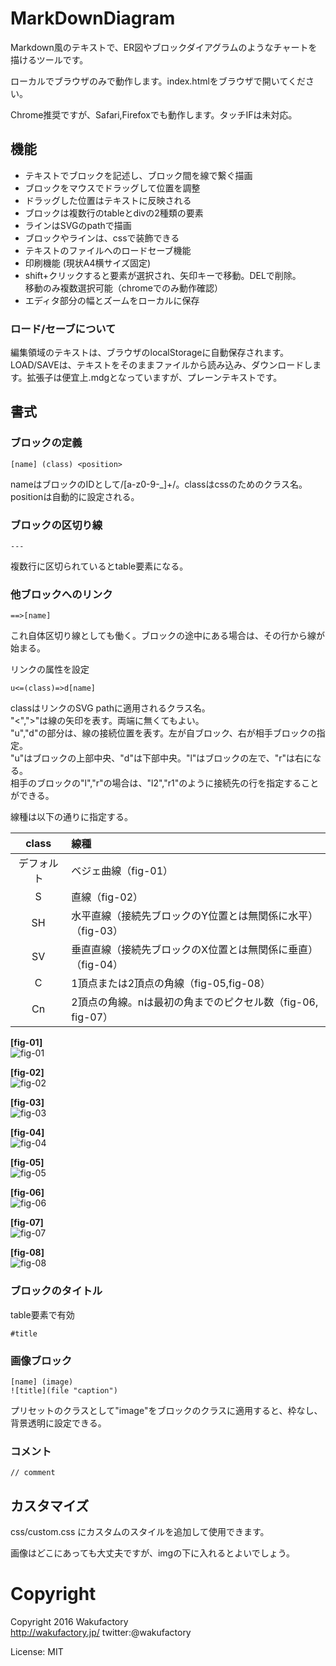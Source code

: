 # MarkDownDiagram

Markdown風のテキストで、ER図やブロックダイアグラムのようなチャートを描けるツールです。

ローカルでブラウザのみで動作します。index.htmlをブラウザで開いてください。

Chrome推奨ですが、Safari,Firefoxでも動作します。タッチIFは未対応。

## 機能

 - テキストでブロックを記述し、ブロック間を線で繋ぐ描画
 - ブロックをマウスでドラッグして位置を調整
 - ドラッグした位置はテキストに反映される
 - ブロックは複数行のtableとdivの2種類の要素
 - ラインはSVGのpathで描画
 - ブロックやラインは、cssで装飾できる
 - テキストのファイルへのロードセーブ機能
 - 印刷機能 (現状A4横サイズ固定)
 - shift+クリックすると要素が選択され、矢印キーで移動。DELで削除。  
移動のみ複数選択可能（chromeでのみ動作確認）
 - エディタ部分の幅とズームをローカルに保存
 
### ロード/セーブについて

編集領域のテキストは、ブラウザのlocalStorageに自動保存されます。  
LOAD/SAVEは、テキストをそのままファイルから読み込み、ダウンロードします。拡張子は便宜上.mdgとなっていますが、プレーンテキストです。

## 書式

### ブロックの定義

```
[name] (class) <position>
```
nameはブロックのIDとして/[a-z0-9-_]+/。classはcssのためのクラス名。positionは自動的に設定される。


### ブロックの区切り線

```
---
```
複数行に区切られているとtable要素になる。

### 他ブロックへのリンク

```
==>[name]
```
これ自体区切り線としても働く。ブロックの途中にある場合は、その行から線が始まる。

リンクの属性を設定

```
u<=(class)=>d[name]
```
classはリンクのSVG pathに適用されるクラス名。  
"<",">"は線の矢印を表す。両端に無くてもよい。  
"u","d"の部分は、線の接続位置を表す。左が自ブロック、右が相手ブロックの指定。  
"u"はブロックの上部中央、"d"は下部中央。"l"はブロックの左で、"r"は右になる。  
相手のブロックの"l","r"の場合は、"l2","r1"のように接続先の行を指定することができる。

線種は以下の通りに指定する。

|class     |線種      |
|:--------:|:---------|
|デフォルト|ベジェ曲線（fig-01）|
|S         |直線（fig-02）|
|SH        |水平直線（接続先ブロックのY位置とは無関係に水平）（fig-03）|
|SV        |垂直直線（接続先ブロックのX位置とは無関係に垂直）（fig-04）|
|C         |1頂点または2頂点の角線（fig-05,fig-08）|
|Cn        |2頂点の角線。nは最初の角までのピクセル数（fig-06, fig-07）|

**[fig-01]**  
![fig-01](https://raw.githubusercontent.com/ShigeUe/MarkDownDiagram/images/fig-01.gif)

**[fig-02]**  
![fig-02](https://raw.githubusercontent.com/ShigeUe/MarkDownDiagram/images/fig-02.gif)

**[fig-03]**  
![fig-03](https://raw.githubusercontent.com/ShigeUe/MarkDownDiagram/images/fig-03.gif)

**[fig-04]**  
![fig-04](https://raw.githubusercontent.com/ShigeUe/MarkDownDiagram/images/fig-04.gif)

**[fig-05]**  
![fig-05](https://raw.githubusercontent.com/ShigeUe/MarkDownDiagram/images/fig-05.gif)

**[fig-06]**  
![fig-06](https://raw.githubusercontent.com/ShigeUe/MarkDownDiagram/images/fig-06.gif)

**[fig-07]**  
![fig-07](https://raw.githubusercontent.com/ShigeUe/MarkDownDiagram/images/fig-07.gif)

**[fig-08]**  
![fig-08](https://raw.githubusercontent.com/ShigeUe/MarkDownDiagram/images/fig-08.gif)

### ブロックのタイトル
table要素で有効

```
#title
```

### 画像ブロック

```
[name] (image)
![title](file "caption")
```
プリセットのクラスとして"image"をブロックのクラスに適用すると、枠なし、背景透明に設定できる。

### コメント

```
// comment
```


## カスタマイズ

css/custom.css にカスタムのスタイルを追加して使用できます。

画像はどこにあっても大丈夫ですが、imgの下に入れるとよいでしょう。

# Copyright

Copyright 2016 Wakufactory  
http://wakufactory.jp/ twitter:@wakufactory

License: MIT 
